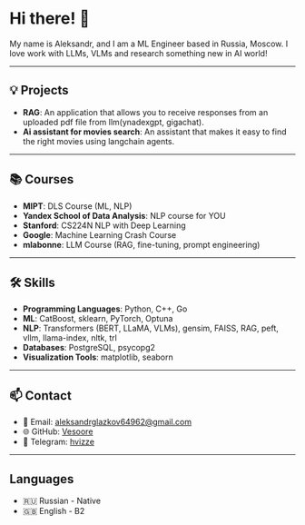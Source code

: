 # Hi there! 👋  
My name is Aleksandr, and I am a ML Engineer based in Russia, Moscow.
I love work with LLMs, VLMs and research something new in AI world!

---

## 💡 Projects  
- **RAG**: An application that allows you to receive responses from an uploaded pdf file from llm(ynadexgpt, gigachat).  
- **Ai assistant for movies search**: An assistant that makes it easy to find the right movies using langchain agents.  

---

## 📚 Courses  
- **MIPT**: DLS Course (ML, NLP)  
- **Yandex School of Data Analysis**: NLP course for YOU  
- **Stanford**: CS224N NLP with Deep Learning  
- **Google**: Machine Learning Crash Course  
- **mlabonne**: LLM Course (RAG, fine-tuning, prompt engineering)  

---

## 🛠 Skills  
- **Programming Languages**: Python, C++, Go  
- **ML**: CatBoost, sklearn, PyTorch, Optuna  
- **NLP**: Transformers (BERT, LLaMA, VLMs), gensim, FAISS, RAG, peft, vllm, llama-index, nltk, trl  
- **Databases**: PostgreSQL, psycopg2  
- **Visualization Tools**: matplotlib, seaborn  

---

## 📫 Contact  
- 📧 Email: aleksandrglazkov64962@gmail.com  
- 🌐 GitHub: [Vesoore](https://github.com/Vesoore)  
- 💬 Telegram: [hvizze](https://t.me/hvizze)  

---

## Languages
- 🇷🇺 Russian - Native
- 🇬🇧 English - B2
